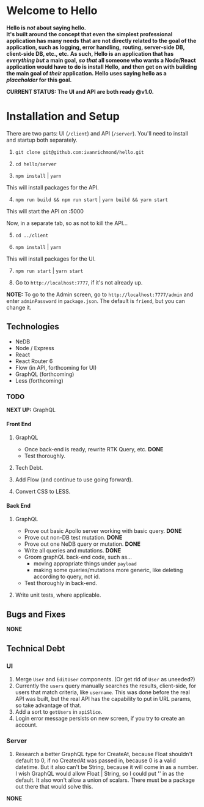 # Welcome to Hello

**Hello is _not_ about saying hello.**  
**It's built around the concept that even the simplest professional application has many needs**
**that are not directly related to the goal of the application, such as logging, error handling,**
**routing, server-side DB, client-side DB, etc., etc.**
**As such, Hello is an application that has _everything but_ a main goal,**
**_so that_ all someone who wants a Node/React application would have to do is install Hello,**
**and then get on with building the main goal of _their_ application.**
**Hello uses saying hello as a _placeholder_ for this goal.**

**CURRENT STATUS: The UI and API are both ready @v1.0.**
# Installation and Setup

There are two parts: UI (`/client`) and API (`/server`).  You'll need to install
and startup both separately.

1. `git clone git@github.com:ivanrichmond/hello.git`

2. `cd hello/server`

3. `npm install` | `yarn`

This will install packages for the API.

4. `npm run build && npm run start` | `yarn build && yarn start`

This will start the API on :5000

Now, in a separate tab, so as not to kill the API...

5. `cd ../client`

6. `npm install` | `yarn`

This will install packages for the UI.

7. `npm run start` | `yarn start`

8. Go to `http://localhost:7777`, if it's not already up.

**NOTE:** To go to the Admin screen, go to `http://localhost:7777/admin` and enter `adminPassword` in `package.json`.  The default is `friend`, but you can change it.
## Technologies

- NeDB
- Node / Express
- React
- React Router 6
- Flow (in API, forthcoming for UI)
- GraphQL (forthcoming)
- Less (forthcoming)


### TODO

**NEXT UP:** GraphQL
#### Front End

1. GraphQL
    
    - Once back-end is ready, rewrite RTK Query, etc. **DONE**
    - Test thoroughly.

2. Tech Debt.
3. Add Flow (and continue to use going forward).
4. Convert CSS to LESS.

#### Back End

1. GraphQL
    
    - Prove out basic Apollo server working with basic query. **DONE**
    - Prove out non-DB test mutation. **DONE**
    - Prove out one NeDB query or mutation. **DONE**
    - Write all queries and mutations. **DONE**
    - Groom graphQL back-end code, such as...
        - moving appropriate things under `payload`
        - making some queries/mutations more generic, like deleting according to query, not id.
    - Test thoroughly in back-end.

2. Write unit tests, where applicable.
## Bugs and Fixes

**NONE**
## Technical Debt

### UI

1. Merge `User` and `EditUser` components.  (Or get rid of `User` as uneeded?)
2. Currently the `users` query manually searches the results, client-side, for
users that match criteria, like `username`.  This was done before the real API 
was built, but the real API has the capability to put in URL params, so take 
advantage of that.
3. Add a sort to `getUsers` in `apiSlice`.
4. Login error message persists on new screen, if you try to create an account.
### Server
1. Research a better GraphQL type for CreateAt, because Float shouldn't default to 0, if no CreatedAt
 was passed in, because 0 is a valid datetime.  But it also can't be String, because it will come in
as a number.  I wish GraphQL would allow Float | String, so I could put '' in as the default.
It also won't allow a union of scalars.  There must be a package out there that would solve this.

**NONE**
